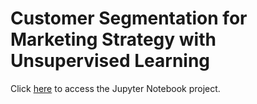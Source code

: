 # Customer Segmentation for Marketing Strategy with Unsupervised Learning
Click [here](https://github.com/hagijakobson/customer-segmentation/blob/main/customer_segmentation.ipynb) to access the Jupyter Notebook project.
